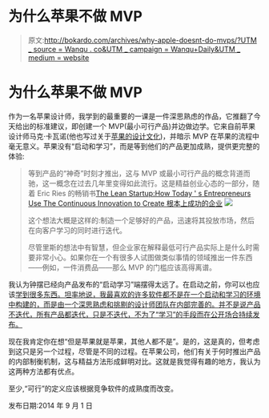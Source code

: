 # 为什么苹果不做 MVP

> 原文:[http://bokardo.com/archives/why-apple-doesnt-do-mvps/?UTM _ source = Wanqu . co&UTM _ campaign = Wanqu+Daily&UTM _ medium = website](http://bokardo.com/archives/why-apple-doesnt-do-mvps/?utm_source=wanqu.co&utm_campaign=Wanqu+Daily&utm_medium=website)

# 为什么苹果不做 MVP

作为一名苹果设计师，我学到的最重要的一课是一件深思熟虑的作品，它推翻了今天给出的标准建议，即创建一个 MVP(最小可行产品)并边做边学。它来自前苹果设计师马克·卡瓦诺(他也写过关于[苹果的设计文化](http://bokardo.com/archives/apples-design-culture/))，并暗示 MVP 在苹果的流程中毫无意义。苹果没有“启动和学习”，而是等到他们的产品更加成熟，提供更完整的体验:

> 等到产品的“神奇”时刻才推出，这与 MVP 或最小可行产品的概念背道而驰，这一概念在过去几年里变得如此流行。这是精益创业心态的一部分，随着 Eric Ries 的畅销书[The Lean Startup:How Today ' s Entrepreneurs Use The Continuous Innovation to Create 根本上成功的企业](http://www.amazon.com/gp/product/B004J4XGN6/ref=as_li_tl?ie=UTF8&camp=1789&creative=390957&creativeASIN=B004J4XGN6&linkCode=as2&tag=edwinarlingro-20&linkId=U6TQXZKHH2JUXOBE) ![](../Images/ea6205021f0398ad1325deed8b84f21f.png)
> 
> 这个想法大概是这样的:制造一个足够好的产品，迅速将其投放市场，然后在向客户学习的同时进行迭代。
> 
> 尽管里斯的想法中有智慧，但企业家在解释最低可行产品实际上是什么时需要非常小心。如果你在一个有很多人试图做类似事情的领域推出一件东西——例如，一件消费品——那么 MVP 的门槛应该高得离谱。

我认为钟摆已经向产品发布的“启动学习”端摆得太远了。在启动之前，你可以也应该[学到很多东西。坦率地说，我最喜欢的许多软件都不是在一个启动和学习的环境中构建的，而是由一个深思熟虑和挑剔的设计师团队在内部完善的。并不是说产品不迭代，所有产品都迭代，只是不迭代，不为了“学习”的手段而在公开场合持续发布。](http://bokardo.com/archives/what-you-should-know-before-you-launch-your-product/)

现在我肯定你在想“但是苹果就是苹果，其他人都不是”。是的，这是真的，但考虑到这只是另一个过程，尽管是不同的过程。在苹果公司，他们有关于何时推出产品的内部制衡机制，这与精益方法形成鲜明对比。这就是我觉得有趣的地方，我认为这两种方法都有优点。

至少,“可行”的定义应该根据竞争软件的成熟度而改变。

发布日期:2014 年 9 月 1 日